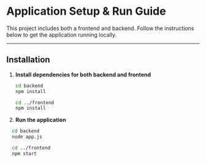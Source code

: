 # Application Setup & Run Guide

This project includes both a frontend and backend. Follow the instructions below to get the application running locally.

---

## Installation

1. **Install dependencies for both backend and frontend**

   ```bash
   cd backend
   npm install

   cd ../frontend
   npm install

2. **Run the application**
  ```bash
    cd backend
    node app.js

    cd ../frontend
    npm start
